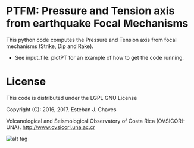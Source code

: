 # PTFM: Pressure and Tension axis from earthquake Focal Mechanisms

This python code computes the Pressure and Tension axis from focal mechanisms (Strike, Dip and Rake). 

*  See input_file: plotPT for an example of how to get the code running. 


# License
This code is distributed under the LGPL GNU License

Copyright (C): 2016, 2017. Esteban J. Chaves

Volcanological and Seismological Observatory of Costa Rica (OVSICORI-UNA).
http://www.ovsicori.una.ac.cr

![alt tag](https://github.com/echavess/Focal-mechanisms-Pressure-and-Tension-Axis/blob/master/P_and_T_axis.png)
